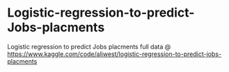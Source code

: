 # Logistic-regression-to-predict-Jobs-placments
Logistic regression to predict Jobs placments
full data @ https://www.kaggle.com/code/aliwest/logistic-regression-to-predict-jobs-placments
